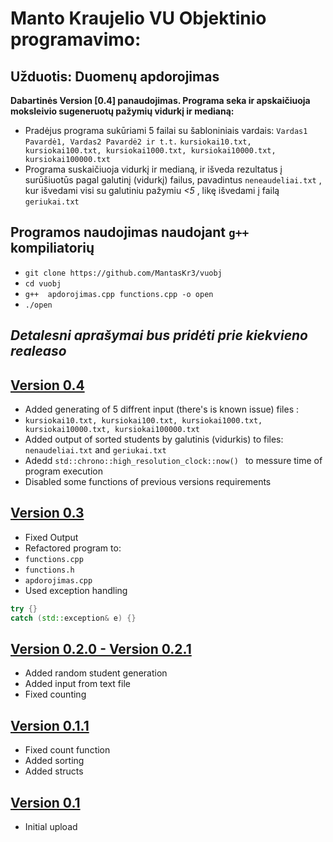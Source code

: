 # Manto Kraujelio VU Objektinio programavimo:
## Užduotis: Duomenų apdorojimas

**Dabartinės  Version [0.4] panaudojimas. Programa seka ir apskaičiuoja moksleivio sugeneruotų pažymių vidurkį ir medianą:**<br/>
- Pradėjus programa sukūriami 5 failai su šabloniniais vardais: `Vardas1 Pavardė1, Vardas2 Pavardė2 ir t.t.` `kursiokai10.txt, kursiokai100.txt, kursiokai1000.txt, kursiokai10000.txt, kursiokai100000.txt`   <br/>
- Programa suskaičiuoja vidurkį ir medianą, ir išveda rezultatus į surūšiuotūs pagal galutinį (vidurkį) failus, pavadintus `neneaudeliai.txt` , kur išvedami visi su galutiniu pažymiu *<5* , likę išvedami į failą `geriukai.txt`

## Programos naudojimas naudojant `g++` kompiliatorių

- `git clone https://github.com/MantasKr3/vuobj`
- `cd vuobj`
- `g++  apdorojimas.cpp functions.cpp -o open`
- `./open`

## *Detalesni aprašymai bus pridėti prie kiekvieno realeaso*

## [Version 0.4](https://github.com/MantasKr3/vuobj/releases/tag/V.0.3%26V.0.4)
- Added generating of 5 diffrent input (there's is known issue) files :
- `kursiokai10.txt, kursiokai100.txt, kursiokai1000.txt, kursiokai10000.txt, kursiokai100000.txt`
- Added output of sorted students by galutinis (vidurkis) to files: `nenaudeliai.txt` and `geriukai.txt`
- Adedd ```std::chrono::high_resolution_clock::now() ``` to messure time of program execution
- Disabled some functions of previous versions requirements

## [Version 0.3](https://github.com/MantasKr3/vuobj/releases/tag/V.0.3%26V.0.4)
- Fixed Output
- Refactored program to: 
- `functions.cpp`
- `functions.h`
- `apdorojimas.cpp`
- Used exception handling
```c++
try {} 
catch (std::exception& e) {}
 ```

## [Version 0.2.0 - Version 0.2.1](https://github.com/MantasKr3/vuobj/releases/tag/V.0.2.1)
- Added random student generation
- Added input from text file
- Fixed counting

## [Version 0.1.1](https://github.com/MantasKr3/vuobj/releases/tag/V.0.1.1)
- Fixed count function
- Added sorting
- Added structs

## [Version 0.1](https://github.com/MantasKr3/vuobj/releases/tag/V.0.1)
- Initial upload


